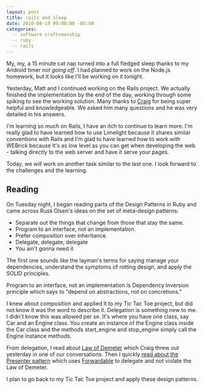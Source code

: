 ```yaml
---
layout: post
title: rails and sleep
date: 2010-08-19 09:00:00 -05:00
categories:
  -- software craftsmanship
  -- ruby
  -- rails
---
```


My, my, a 15 minute cat nap turned into a full fledged sleep thanks to my Android timer *not going off*.  I had planned to work on the Node.js homework, but it looks like I'll be working on it tonight.

Yesterday, Matt and I continued working on the Rails project.  We actually finished the implementation by the end of the day, working through some spiking to see the working solution.  Many thanks to [Craig](http://twitter.com/demmer12) for being super helpful and knowledgeable.  We asked him many questions and he was very detailed in his answers.

I'm learning so much on Rails, I have an itch to continue to learn more.  I'm really glad to have learned how to use Limelight because it shares similar conventions with Rails and I'm glad to have learned how to work with WEBrick because it's as low level as you can get when developing the web - talking directly to the web server and have it serve your pages.

Today, we will work on another task similar to the last one.  I look forward to the challenges and the learning.

## Reading

On Tuesday night, I began reading parts of the Design Patterns in Ruby and came across Russ Olsen's ideas on the set of meta-design patterns:

* Separate out the things that change from those that stay the same.
* Program to an interface, not an implementation.
* Prefer composition over inheritance.
* Delegate, delegate, delegate
* You ain't gonna need it

The first one sounds like the layman's terms for saying manage your dependencies, understand the symptoms of rotting design, and apply the SOLID principles.

Program to an interface, not an implementation is Dependency Inversion principle which says to "depend on abstractions, not on concretions."

I knew about composition and applied it to my Tic Tac Toe project, but did not know it was the word to describe it.  Delegation is something new to me.  I didn't know this was allowed per se.  It's where you have one class, say Car and an Engine class.  You create an instance of the Engine class inside the Car class and the methods start\_engine and stop\_engine simply call the Engine instance methods.

From delegation, I read about [Law of Demeter](http://en.wikipedia.org/wiki/Law_of_Demeter) which Craig threw out yesterday in one of our conversations.  Then I quickly [read about the Presenter pattern](http://blog.jayfields.com/2007/02/ruby-forwardable-addition.html) which uses [Forwardable](http://ruby-doc.org/stdlib/libdoc/forwardable/rdoc/index.html) to delegate and not violate the Law of Demeter.

I plan to go back to my Tic Tac Toe project and apply these design patterns.
